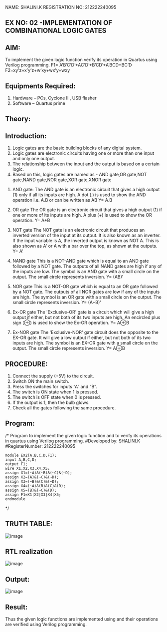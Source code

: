 NAME: SHALINI.K
REGISTRATION NO: 212222240095

## EX NO: 02 -IMPLEMENTATION OF COMBINATIONAL LOGIC GATES

## AIM:
To implement the given logic function verify its operation in Quartus using Verilog programming.
 F1= A’B’C’D’+AC’D’+B’CD’+A’BCD+BC’D
F2=xy’z+x’y’z+w’xy+wx’y+wxy

## Equipments Required:
1. Hardware – PCs, Cyclone II , USB flasher
2. Software – Quartus prime

## Theory:

## Introduction:

1. Logic gates are the basic building blocks of any digital system.
2. Logic gates are electronic circuits having one or more than one input and only one output.
3. The relationship between the input and the output is based on a certain logic.
4. Based on this, logic gates are named as - AND gate,OR gate,NOT gate,NAND gate,NOR
gate,XOR gate,XNOR gate

1) AND gate:
The AND gate is an electronic circuit that gives a high output (1) only if all its inputs are high. A dot
(.) is used to show the AND operation i.e. A.B or can be written as AB Y= A.B

2) OR gate
The OR gate is an electronic circuit that gives a high output (1) if one or more of its inputs are high.
A plus (+) is used to show the OR operation. Y= A+B

3) NOT gate
The NOT gate is an electronic circuit that produces an inverted version of the input at its output. It
is also known as an inverter. If the input variable is A, the inverted output is known as NOT A. This is
also shown as A' or A with a bar over the top, as shown at the outputs. Y= A'

4) NAND gate
This is a NOT-AND gate which is equal to an AND gate followed by a NOT gate. The outputs of all
NAND gates are high if any of the inputs are low. The symbol is an AND gate with a small circle on
the output. The small circle represents inversion. Y= (AB)’

5) NOR gate
This is a NOT-OR gate which is equal to an OR gate followed by a NOT gate. The outputs of all
NOR gates are low if any of the inputs are high. The symbol is an OR gate with a small circle on the
output. The small circle represents inversion. Y= (A+B)’

6) Ex-OR gate
The 'Exclusive-OR' gate is a circuit which will give a high output if either, but not both of its two
inputs are high. An encircled plus sign (⊕) is used to show the Ex-OR operation. Y= A⊕B

7) Ex-NOR gate
The 'Exclusive-NOR' gate circuit does the opposite to the EX-OR gate. It will give a low output if
either, but not both of its two inputs are high. The symbol is an EX-OR gate with a small circle on
the output. The small circle represents inversion. Y= A⊕B

## PROCEDURE:

1. Connect the supply (+5V) to the circuit.
2. Switch ON the main switch.
3. Press the switches for inputs “A” and “B”.
4. The switch is ON state when 1 is pressed.
5. The switch is OFF state when 0 is pressed.
6. If the output is 1, then the bulb glows.
7. Check all the gates following the same procedure.

## Program:
/*
Program to implement the given logic function and to verify its operations in quartus using Verilog programming.
#Developed by: SHALINI.K
#RegisterNumber: 212222240095
```
module EX2(A,B,C,D,F1);
input A,B,C,D;
output F1;
wire X1,X2,X3,X4,X5;
assign X1=(~A)&(~B)&(~C)&(~D);
assign X2=(A)&(~C)&(~D);
assign X3=(~B)&(C)&(~D);
assign X4=(~A)&(B)&(C)&(D);
assign X5=(B)&(~C)&(D);
assign F1=X1|X2|X3|X4|X5;
endmodule
```
*/

## TRUTH TABLE:

![image](https://github.com/shalinikannan23/Experiment--02-Implementation-of-combinational-logic-/assets/118656529/a38179be-d468-4087-9095-95b951c31bc9)

## RTL realization

![image](https://github.com/shalinikannan23/Experiment--02-Implementation-of-combinational-logic-/assets/118656529/20eff3bc-0960-40a3-8966-643240912b4f)


## Output:

![image](https://github.com/shalinikannan23/Experiment--02-Implementation-of-combinational-logic-/assets/118656529/f102967f-e249-4aac-acd8-fe0dbc6e0a45)

## Result:
Thus the given logic functions are implemented using  and their operations are verified using Verilog programming.
